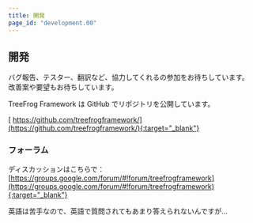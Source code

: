 ```yaml
---
title: 開発
page_id: "development.00"
---
```


## 開発

バグ報告、テスター、翻訳など、協力してくれるの参加をお待ちしています。
改善案や要望もお待ちしています。

TreeFrog Framework は GitHub でリポジトリを公開しています。

  [<i class="fab fa-github"></i> https://github.com/treefrogframework/](https://github.com/treefrogframework/){:target="_blank"}


### フォーラム

ディスカッションはこちらで： [https://groups.google.com/forum/#!forum/treefrogframework](https://groups.google.com/forum/#!forum/treefrogframework){:target="_blank"}

 英語は苦手なので、英語で質問されてもあまり答えられないんですが…
